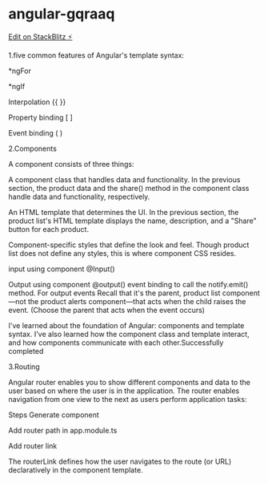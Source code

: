 # angular-gqraaq

[Edit on StackBlitz ⚡️](https://stackblitz.com/edit/angular-gqraaq)


1.five common features of Angular's template syntax:

*ngFor

*ngIf

Interpolation {{ }}

Property binding [ ]

Event binding ( )

2.Components

A component consists of three things:

A component class that handles data and functionality. In the previous section, the product data and the share() method in the component class handle data and functionality, respectively.

An HTML template that determines the UI. In the previous section, the product list's HTML template displays the name, description, and a "Share" button for each product.

Component-specific styles that define the look and feel. Though product list does not define any styles, this is where component CSS resides.

input using component
  @Input()
  
  Output using component
  @output()
  event binding to call the notify.emit() method.
  For output events Recall that it's the parent, product list component—not the product alerts component—that acts when the child raises the event. (Choose the parent that acts when the event occurs)
  
 I've learned about the foundation of Angular: components and template syntax. I've also learned how the component class and template interact, and how components communicate with each other.Successfully completed

3.Routing

 Angular router enables you to show different components and data to the user based on where the user is in the application. The router enables navigation from one view to the next as users perform application tasks:
 
 Steps 
   Generate component
   
   Add router path in app.module.ts
   
   Add router link
   
   The routerLink defines how the user navigates to the route (or URL) declaratively in the component template.

